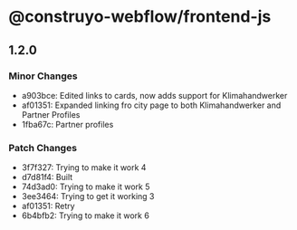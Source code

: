 # @construyo-webflow/frontend-js

## 1.2.0

### Minor Changes

- a903bce: Edited links to cards, now adds support for Klimahandwerker
- af01351: Expanded linking fro city page to both Klimahandwerker and Partner Profiles
- 1fba67c: Partner profiles

### Patch Changes

- 3f7f327: Trying to make it work 4
- d7d81f4: Built
- 74d3ad0: Trying to make it work 5
- 3ee3464: Trying to get it working 3
- af01351: Retry
- 6b4bfb2: Trying to make it work 6
